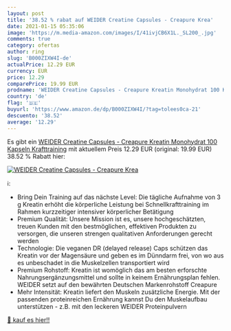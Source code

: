 ```yaml
---
layout: post
title: '38.52 % rabat auf WEIDER Creatine Capsules - Creapure Krea'
date: 2021-01-15 05:35:06
image: 'https://m.media-amazon.com/images/I/41ivjCB6X1L._SL200_.jpg'
comments: true
category: ofertas
author: ring
slug: 'B000ZIXW4I-de'
actualPrice: 12.29 EUR
currency: EUR
price: 12.29
comparePrice: 19.99 EUR
prodname: 'WEIDER Creatine Capsules - Creapure Kreatin Monohydrat 100 Kapseln  Krafttraining'
country: 'de'
flag: '🇩🇪'
buyurl: 'https://www.amazon.de/dp/B000ZIXW4I/?tag=tolees0ca-21'
descuento: '38.52'
average: '12.29'
---
```


Es gibt ein [WEIDER Creatine Capsules - Creapure Kreatin Monohydrat 100 Kapseln  Krafttraining](https://www.amazon.de/dp/B000ZIXW4I/?tag=tolees0ca-21) mit aktuellem Preis 12.29 EUR (original: 19.99 EUR) 38.52 % Rabatt hier:

[![WEIDER Creatine Capsules - Creapure Krea](https://m.media-amazon.com/images/I/41ivjCB6X1L._SL200_.jpg)](https://www.amazon.de/dp/B000ZIXW4I/?tag=tolees0ca-21)

ℹ️:

- Bring Dein Training auf das nächste Level: Die tägliche Aufnahme von 3 g Kreatin erhöht die körperliche Leistung bei Schnellkrafttraining im Rahmen kurzzeitiger intensiver körperlicher Betätigung
- Premium Qualität: Unsere Mission ist es, unsere hochgeschätzten, treuen Kunden mit den bestmöglichen, effektiven Produkten zu versorgen, die unseren strengen qualitativen Anforderungen gerecht werden
- Technologie: Die veganen DR (delayed release) Caps schützen das Kreatin vor der Magensäure und geben es im Dünndarm frei, von wo aus es unbeschadet in die Muskelzellen transportiert wird
- Premium Rohstoff: Kreatin ist womöglich das am besten erforschte Nahrungsergänzungsmittel und sollte in keinem Ernährungsplan fehlen. WEIDER setzt auf den bewährten Deutschen Markenrohstoff Creapure
- Mehr Intensität: Kreatin liefert den Muskeln zusätzliche Energie. Mit der passenden proteinreichen Ernährung kannst Du den Muskelaufbau unterstützen - z.B. mit den leckeren WEIDER Proteinpulvern

[🛒 kauf es hier!!](https://www.amazon.de/dp/B000ZIXW4I/?tag=tolees0ca-21)
